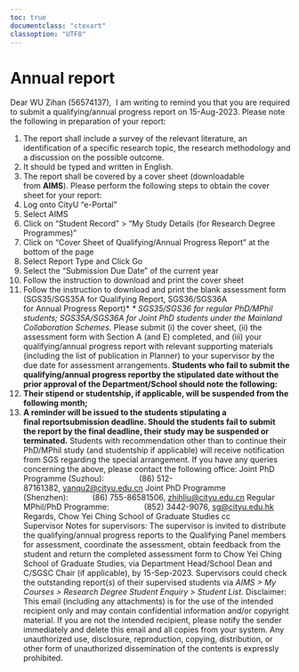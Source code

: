 ```yaml
---
toc: true
documentclass: "ctexart"
classoption: "UTF8"
---
```

# Annual report
Dear WU Zihan (56574137),
 I am writing to remind you that you are required to submit a qualifying/annual progress report on 15-Aug-2023.
Please note the following in preparation of your report:
1. The report shall include a survey of the relevant literature, an identification of a specific research topic, the research methodology and a discussion on the possible outcome.
2. It should be typed and written in English.
3. The report shall be covered by a cover sheet (downloadable from **AIMS**). Please perform the following steps to obtain the cover sheet for your report:
4. Log onto CityU “e-Portal”
5. Select AIMS
6. Click on “Student Record” > “My Study Details (for Research Degree Programmes)”
7. Click on “Cover Sheet of Qualifying/Annual Progress Report” at the bottom of the page
8. Select Report Type and Click Go
9. Select the “Submission Due Date” of the current year
10. Follow the instruction to download and print the cover sheet
11. Follow the instruction to download and print the blank assessment form (SGS35/SGS35A for Qualifying Report, SGS36/SGS36A for Annual Progress Report)*
_* SGS35/SGS36 for regular PhD/MPhil students; SGS35A/SGS36A for Joint PhD students under the Mainland Collaboration Schemes._
Please submit (i) the cover sheet, (ii) the assessment form with Section A (and E) completed, and (iii) your qualifying/annual progress report with relevant supporting materials (including the list of publication in Planner) to your supervisor by the due date for assessment arrangements. **Students who fail to submit the qualifying/annual progress reportby the stipulated date without the prior approval of the Department/School should note the following:**
1. **Their stipend or studentship, if applicable, will be suspended from the following month;**
2. **A reminder will be issued to the students stipulating a final reportsubmission deadline. Should the students fail to submit the report by the final deadline, their study may be suspended or terminated.**
Students with recommendation other than to continue their PhD/MPhil study (and studentship if applicable) will receive notification from SGS regarding the special arrangement.
If you have any queries concerning the above, please contact the following office:
Joint PhD Programme (Suzhou):                (86) 512-87161382, [yanqu2@cityu.edu.cn](mailto:yanqu2@cityu.edu.cn "mailto:yanqu2@cityu.edu.cn")
Joint PhD Programme (Shenzhen):           (86) 755-86581506, [zhihliu@cityu.edu.cn](mailto:zhihliu@cityu.edu.cn "mailto:zhihliu@cityu.edu.cn")
Regular MPhil/PhD Programme:                (852) 3442-9076, [sg@cityu.edu.hk](mailto:sg@cityu.edu.hk "mailto:sg@cityu.edu.hk")
Regards,
Chow Yei Ching School of Graduate Studies
cc            Supervisor
Notes for supervisors:
The supervisor is invited to distribute the qualifying/annual progress reports to the Qualifying Panel members for assessment, coordinate the assessment, obtain feedback from the student and return the completed assessment form to Chow Yei Ching School of Graduate Studies, via Department Head/School Dean and C/SGSC Chair (if applicable), by 15-Sep-2023. Supervisors could check the outstanding report(s) of their supervised students via _AIMS > My Courses > Research Degree Student Enquiry > Student List._
Disclaimer: This email (including any attachments) is for the use of the intended recipient only and may contain confidential information and/or copyright material. If you are not the intended recipient, please notify the sender immediately and delete this email and all copies from your system. Any unauthorized use, disclosure, reproduction, copying, distribution, or other form of unauthorized dissemination of the contents is expressly prohibited.
